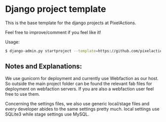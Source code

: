 Django project template
=======================

This is the base template for the django projects at PixelActions.

Feel free to improve/comment if you feel like it!

Usage:

```bash
$ django-admin.py startproject --template=https://github.com/pixelactions/django-project-template/zipball/master <project_name>
```

Notes and Explanations:
-----------------------

We use gunicorn for deployment and currently use Webfaction as our host. So outside the main project folder can be found the relevant fab files for deployment on webfaction servers. If you are also a webfaction user feel free to use them.

Concerning the settings files, we also use generic local/stage files and every developer abides to the same settings pretty much. local settings use SQLite3 while stage settings use MySQL.


